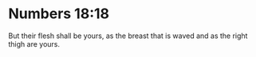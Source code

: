 # Numbers 18:18

But their flesh shall be yours, as the breast that is waved and as the right thigh are yours.
